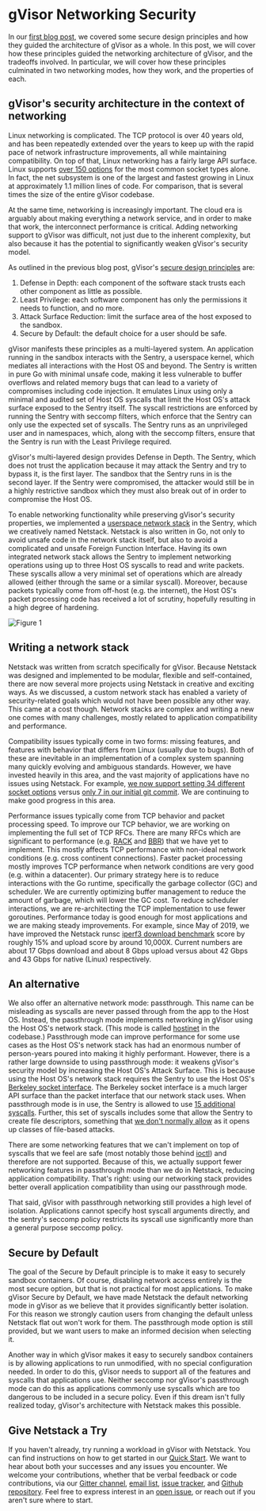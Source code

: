 # gVisor Networking Security

In our
[first blog post](https://gvisor.dev/blog/2019/11/18/gvisor-security-basics-part-1/),
we covered some secure design principles and how they guided the architecture of
gVisor as a whole. In this post, we will cover how these principles guided the
networking architecture of gVisor, and the tradeoffs involved. In particular, we
will cover how these principles culminated in two networking modes, how they
work, and the properties of each.

<!--/excerpt-->

## gVisor's security architecture in the context of networking

Linux networking is complicated. The TCP protocol is over 40 years old, and has
been repeatedly extended over the years to keep up with the rapid pace of
network infrastructure improvements, all while maintaining compatibility. On top
of that, Linux networking has a fairly large API surface. Linux supports
[over 150 options](https://github.com/google/gvisor/blob/960f6a975b7e44c0efe8fd38c66b02017c4fe137/pkg/sentry/strace/socket.go#L476-L644)
for the most common socket types alone. In fact, the net subsystem is one of the
largest and fastest growing in Linux at approximately 1.1 million lines of code.
For comparison, that is several times the size of the entire gVisor codebase.

At the same time, networking is increasingly important. The cloud era is
arguably about making everything a network service, and in order to make that
work, the interconnect performance is critical. Adding networking support to
gVisor was difficult, not just due to the inherent complexity, but also because
it has the potential to significantly weaken gVisor's security model.

As outlined in the previous blog post, gVisor's
[secure design principles](https://gvisor.dev/blog/2019/11/18/gvisor-security-basics-part-1/#design-principles)
are:

1.  Defense in Depth: each component of the software stack trusts each other
    component as little as possible.
1.  Least Privilege: each software component has only the permissions it needs
    to function, and no more.
1.  Attack Surface Reduction: limit the surface area of the host exposed to the
    sandbox.
1.  Secure by Default: the default choice for a user should be safe.

gVisor manifests these principles as a multi-layered system. An application
running in the sandbox interacts with the Sentry, a userspace kernel, which
mediates all interactions with the Host OS and beyond. The Sentry is written in
pure Go with minimal unsafe code, making it less vulnerable to buffer overflows
and related memory bugs that can lead to a variety of compromises including code
injection. It emulates Linux using only a minimal and audited set of Host OS
syscalls that limit the Host OS's attack surface exposed to the Sentry itself.
The syscall restrictions are enforced by running the Sentry with seccomp
filters, which enforce that the Sentry can only use the expected set of
syscalls. The Sentry runs as an unprivileged user and in namespaces, which,
along with the seccomp filters, ensure that the Sentry is run with the Least
Privilege required.

gVisor's multi-layered design provides Defense in Depth. The Sentry, which does
not trust the application because it may attack the Sentry and try to bypass it,
is the first layer. The sandbox that the Sentry runs in is the second layer. If
the Sentry were compromised, the attacker would still be in a highly restrictive
sandbox which they must also break out of in order to compromise the Host OS.

To enable networking functionality while preserving gVisor's security
properties, we implemented a
[userspace network stack](https://github.com/google/gvisor/tree/master/pkg/tcpip)
in the Sentry, which we creatively named Netstack. Netstack is also written in
Go, not only to avoid unsafe code in the network stack itself, but also to avoid
a complicated and unsafe Foreign Function Interface. Having its own integrated
network stack allows the Sentry to implement networking operations using up to
three Host OS syscalls to read and write packets. These syscalls allow a very
minimal set of operations which are already allowed (either through the same or
a similar syscall). Moreover, because packets typically come from off-host (e.g.
the internet), the Host OS's packet processing code has received a lot of
scrutiny, hopefully resulting in a high degree of hardening.

![Figure 1](/assets/images/2020-04-02-networking-security-figure1.png "Network and gVisor.")

## Writing a network stack

Netstack was written from scratch specifically for gVisor. Because Netstack was
designed and implemented to be modular, flexible and self-contained, there are
now several more projects using Netstack in creative and exciting ways. As we
discussed, a custom network stack has enabled a variety of security-related
goals which would not have been possible any other way. This came at a cost
though. Network stacks are complex and writing a new one comes with many
challenges, mostly related to application compatibility and performance.

Compatibility issues typically come in two forms: missing features, and features
with behavior that differs from Linux (usually due to bugs). Both of these are
inevitable in an implementation of a complex system spanning many quickly
evolving and ambiguous standards. However, we have invested heavily in this
area, and the vast majority of applications have no issues using Netstack. For
example,
[we now support setting 34 different socket options](https://github.com/google/gvisor/blob/815df2959a76e4a19f5882e40402b9bbca9e70be/pkg/sentry/socket/netstack/netstack.go#L830-L1764)
versus
[only 7 in our initial git commit](https://github.com/google/gvisor/blob/d02b74a5dcfed4bfc8f2f8e545bca4d2afabb296/pkg/sentry/socket/epsocket/epsocket.go#L445-L702).
We are continuing to make good progress in this area.

Performance issues typically come from TCP behavior and packet processing speed.
To improve our TCP behavior, we are working on implementing the full set of TCP
RFCs. There are many RFCs which are significant to performance (e.g.
[RACK](https://tools.ietf.org/id/draft-ietf-tcpm-rack-03.html) and
[BBR](https://tools.ietf.org/html/draft-cardwell-iccrg-bbr-congestion-control-00))
that we have yet to implement. This mostly affects TCP performance with
non-ideal network conditions (e.g. cross continent connections). Faster packet
processing mostly improves TCP performance when network conditions are very good
(e.g. within a datacenter). Our primary strategy here is to reduce interactions
with the Go runtime, specifically the garbage collector (GC) and scheduler. We
are currently optimizing buffer management to reduce the amount of garbage,
which will lower the GC cost. To reduce scheduler interactions, we are
re-architecting the TCP implementation to use fewer goroutines. Performance
today is good enough for most applications and we are making steady
improvements. For example, since May of 2019, we have improved the Netstack
runsc
[iperf3 download benchmark](https://github.com/google/gvisor/tree/master/test/benchmarks/network)
score by roughly 15% and upload score by around 10,000X. Current numbers are
about 17 Gbps download and about 8 Gbps upload versus about 42 Gbps and 43 Gbps
for native (Linux) respectively.

## An alternative

We also offer an alternative network mode: passthrough. This name can be
misleading as syscalls are never passed through from the app to the Host OS.
Instead, the passthrough mode implements networking in gVisor using the Host
OS's network stack. (This mode is called
[hostinet](https://github.com/google/gvisor/tree/master/pkg/sentry/socket/hostinet)
in the codebase.) Passthrough mode can improve performance for some use cases as
the Host OS's network stack has had an enormous number of person-years poured
into making it highly performant. However, there is a rather large downside to
using passthrough mode: it weakens gVisor's security model by increasing the
Host OS's Attack Surface. This is because using the Host OS's network stack
requires the Sentry to use the Host OS's
[Berkeley socket interface](https://en.wikipedia.org/wiki/Berkeley_sockets). The
Berkeley socket interface is a much larger API surface than the packet interface
that our network stack uses. When passthrough mode is in use, the Sentry is
allowed to use
[15 additional syscalls](https://github.com/google/gvisor/blob/b1576e533223e98ebe4bd1b82b04e3dcda8c4bf1/runsc/boot/filter/config.go#L312-L517).
Further, this set of syscalls includes some that allow the Sentry to create file
descriptors, something that
[we don't normally allow](https://gvisor.dev/blog/2019/11/18/gvisor-security-basics-part-1/#sentry-host-os-interface)
as it opens up classes of file-based attacks.

There are some networking features that we can't implement on top of syscalls
that we feel are safe (most notably those behind
[ioctl](http://man7.org/linux/man-pages/man2/ioctl.2.html)) and therefore are
not supported. Because of this, we actually support fewer networking features in
passthrough mode than we do in Netstack, reducing application compatibility.
That's right: using our networking stack provides better overall application
compatibility than using our passthrough mode.

That said, gVisor with passthrough networking still provides a high level of
isolation. Applications cannot specify host syscall arguments directly, and the
sentry's seccomp policy restricts its syscall use significantly more than a
general purpose seccomp policy.

## Secure by Default

The goal of the Secure by Default principle is to make it easy to securely
sandbox containers. Of course, disabling network access entirely is the most
secure option, but that is not practical for most applications. To make gVisor
Secure by Default, we have made Netstack the default networking mode in gVisor
as we believe that it provides significantly better isolation. For this reason
we strongly caution users from changing the default unless Netstack flat out
won't work for them. The passthrough mode option is still provided, but we want
users to make an informed decision when selecting it.

Another way in which gVisor makes it easy to securely sandbox containers is by
allowing applications to run unmodified, with no special configuration needed.
In order to do this, gVisor needs to support all of the features and syscalls
that applications use. Neither seccomp nor gVisor's passthrough mode can do this
as applications commonly use syscalls which are too dangerous to be included in
a secure policy. Even if this dream isn't fully realized today, gVisor's
architecture with Netstack makes this possible.

## Give Netstack a Try

If you haven't already, try running a workload in gVisor with Netstack. You can
find instructions on how to get started in our
[Quick Start](/docs/user_guide/quick_start/docker/). We want to hear about both
your successes and any issues you encounter. We welcome your contributions,
whether that be verbal feedback or code contributions, via our
[Gitter channel](https://gitter.im/gvisor/community),
[email list](https://groups.google.com/forum/#!forum/gvisor-users),
[issue tracker](https://gvisor.dev/issue/new), and
[Github repository](https://github.com/google/gvisor). Feel free to express
interest in an [open issue](https://gvisor.dev/issue/), or reach out if you
aren't sure where to start.

